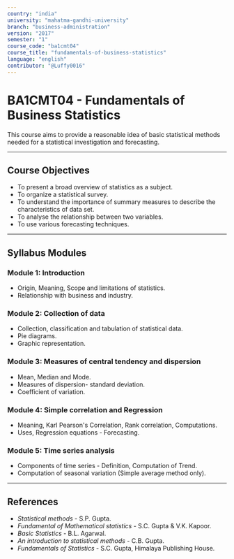 ```yaml
---
country: "india"
university: "mahatma-gandhi-university"
branch: "business-administration"
version: "2017"
semester: "1"
course_code: "ba1cmt04"
course_title: "fundamentals-of-business-statistics"
language: "english"
contributor: "@Luffy0016"
---
```

# BA1CMT04 - Fundamentals of Business Statistics

This course aims to provide a reasonable idea of basic statistical methods needed for a statistical investigation and forecasting.

---
## Course Objectives

* To present a broad overview of statistics as a subject.
* To organize a statistical survey.
* To understand the importance of summary measures to describe the characteristics of data set.
* To analyse the relationship between two variables.
* To use various forecasting techniques.

---
## Syllabus Modules

### Module 1: Introduction
* Origin, Meaning, Scope and limitations of statistics.
* Relationship with business and industry.

### Module 2: Collection of data
* Collection, classification and tabulation of statistical data.
* Pie diagrams.
* Graphic representation.

### Module 3: Measures of central tendency and dispersion
* Mean, Median and Mode.
* Measures of dispersion- standard deviation.
* Coefficient of variation.

### Module 4: Simple correlation and Regression
* Meaning, Karl Pearson's Correlation, Rank correlation, Computations.
* Uses, Regression equations - Forecasting.

### Module 5: Time series analysis
* Components of time series - Definition, Computation of Trend.
* Computation of seasonal variation (Simple average method only).

---
## References
* *Statistical methods* - S.P. Gupta.
* *Fundamental of Mathematical statistics* - S.C. Gupta & V.K. Kapoor.
* *Basic Statistics* - B.L. Agarwal.
* *An introduction to statistical methods* - C.B. Gupta.
* *Fundamentals of Statistics* - S.C. Gupta, Himalaya Publishing House.